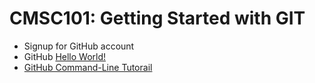 # CMSC101: Getting Started with GIT

 - Signup for GitHub account
 - GitHub [Hello World!]("https://guides.github.com/activities/hello-world/)
 - [GitHub Command-Line Tutorail]("https://try.github.io")

